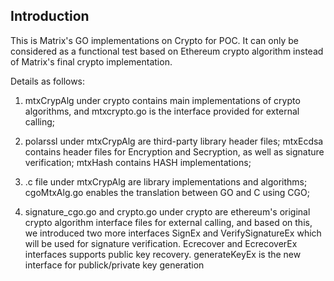 ## Introduction

This is Matrix's GO implementations on Crypto for POC. It can only be considered as a functional test based on Ethereum crypto algorithm instead of Matrix's final crypto implementation.

Details as follows:

1. mtxCrypAlg under crypto contains main implementations of crypto algorithms, and mtxcrypto.go is the interface provided for external calling;

2. polarssl under mtxCrypAlg are third-party library header files; mtxEcdsa contains header files for Encryption and Secryption, as well as signature verification; mtxHash contains HASH implementations;

3. .c file under mtxCrypAlg are library implementations and algorithms; cgoMtxAlg.go enables the translation between GO and C using CGO;

4. signature_cgo.go and crypto.go under crypto are ethereum's original crypto algorithm interface files for external calling, and based on this, we introduced two more interfaces SignEx and VerifySignatureEx which will be used for signature verification. Ecrecover and EcrecoverEx interfaces supports public key recovery. generateKeyEx is the new interface for publick/private key generation